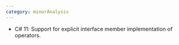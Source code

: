 ```yaml
---
category: minorAnalysis
---
```

* C# 11: Support for explicit interface member implementation of operators.